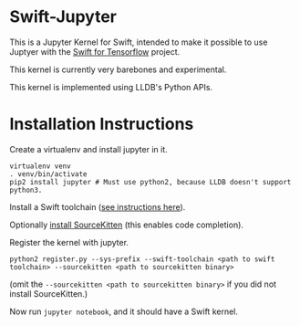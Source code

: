 # Swift-Jupyter

This is a Jupyter Kernel for Swift, intended to make it possible to use Juptyer
with the [Swift for Tensorflow](https://github.com/tensorflow/swift) project.

This kernel is currently very barebones and experimental.

This kernel is implemented using LLDB's Python APIs.

# Installation Instructions

Create a virtualenv and install jupyter in it.
```
virtualenv venv
. venv/bin/activate
pip2 install jupyter # Must use python2, because LLDB doesn't support python3.
```

Install a Swift toolchain ([see instructions here](https://github.com/tensorflow/swift/blob/master/Installation.md)).

Optionally [install SourceKitten](https://github.com/jpsim/SourceKitten) (this enables code completion).

Register the kernel with jupyter.
```
python2 register.py --sys-prefix --swift-toolchain <path to swift toolchain> --sourcekitten <path to sourcekitten binary>
```
(omit the `--sourcekitten <path to sourcekitten binary>` if you did not install SourceKitten.)

Now run `jupyter notebook`, and it should have a Swift kernel.
